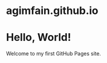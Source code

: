 # agimfain.github.io

<!DOCTYPE html>
<html>
<head>
    <title>Hello, World!</title>
</head>
<body>
    <h1>Hello, World!</h1>
    <p>Welcome to my first GitHub Pages site.</p>
</body>
</html>
